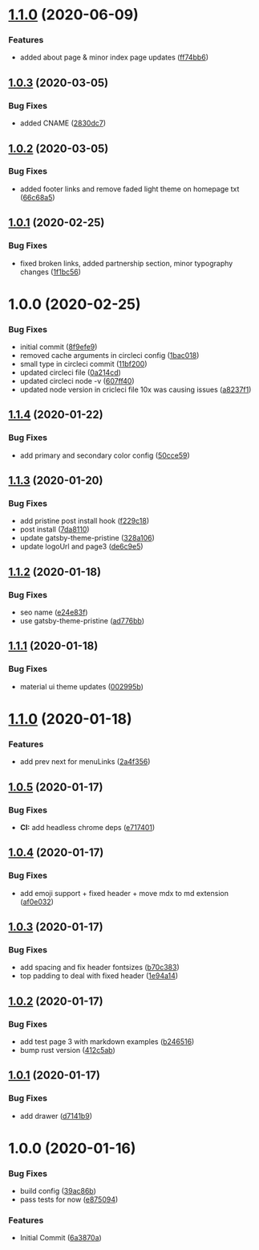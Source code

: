# [1.1.0](https://github.com/etclabscore/etccore-website/compare/1.0.3...1.1.0) (2020-06-09)


### Features

* added about page & minor index page updates ([ff74bb6](https://github.com/etclabscore/etccore-website/commit/ff74bb60fb7240c4016c83590c0906e10930286b))

## [1.0.3](https://github.com/etclabscore/etccore-website/compare/1.0.2...1.0.3) (2020-03-05)


### Bug Fixes

* added CNAME ([2830dc7](https://github.com/etclabscore/etccore-website/commit/2830dc7860619fb6b8e49112a62049675ed62d4c))

## [1.0.2](https://github.com/etclabscore/etccore-website/compare/1.0.1...1.0.2) (2020-03-05)


### Bug Fixes

* added footer links and remove faded light theme on homepage txt ([66c68a5](https://github.com/etclabscore/etccore-website/commit/66c68a55ac9aa8b4c8cbff0b42dfe0d048207981))

## [1.0.1](https://github.com/etclabscore/etccore-website/compare/1.0.0...1.0.1) (2020-02-25)


### Bug Fixes

* fixed broken links, added partnership section, minor typography changes ([1f1bc56](https://github.com/etclabscore/etccore-website/commit/1f1bc560301a38fe4937755525118fb0fd874a33))

# 1.0.0 (2020-02-25)


### Bug Fixes

* initial commit ([8f9efe9](https://github.com/etclabscore/etccore-website/commit/8f9efe9fa8918fe02763c2350399e9ff610f5e6a))
* removed cache arguments in circleci config ([1bac018](https://github.com/etclabscore/etccore-website/commit/1bac0187a8a13b567c47d2da36ce0db1b6a80299))
* small type in circleci commit ([11bf200](https://github.com/etclabscore/etccore-website/commit/11bf2005535f64efb91a0b74fa1f92a8dcde62cb))
* updated circleci file ([0a214cd](https://github.com/etclabscore/etccore-website/commit/0a214cd9e8a27ee8bcc85305e00cb9660911c45f))
* updated circleci node -v ([607ff40](https://github.com/etclabscore/etccore-website/commit/607ff40417d8295c5ec4e6f299eee60eabeb0122))
* updated node version in cricleci file 10x was causing issues ([a8237f1](https://github.com/etclabscore/etccore-website/commit/a8237f105134c9ee3cb4762e573455bf8591c76d))

## [1.1.4](https://github.com/etclabscore/pristine-typescript-gatsby-react-material-ui/compare/1.1.3...1.1.4) (2020-01-22)


### Bug Fixes

* add primary and secondary color config ([50cce59](https://github.com/etclabscore/pristine-typescript-gatsby-react-material-ui/commit/50cce598579e5ef660bc12da6ae7f047d169f749))

## [1.1.3](https://github.com/etclabscore/pristine-typescript-gatsby-react-material-ui/compare/1.1.2...1.1.3) (2020-01-20)


### Bug Fixes

* add pristine post install hook ([f229c18](https://github.com/etclabscore/pristine-typescript-gatsby-react-material-ui/commit/f229c18d1be8731caa9be54990f31efa86ce57f9))
* post install ([7da8110](https://github.com/etclabscore/pristine-typescript-gatsby-react-material-ui/commit/7da81104b64204120576d0839154e387210a9885))
* update gatsby-theme-pristine ([328a106](https://github.com/etclabscore/pristine-typescript-gatsby-react-material-ui/commit/328a106f9f393a05f4250825bdcb2074f8b2ca65))
* update logoUrl and page3 ([de6c9e5](https://github.com/etclabscore/pristine-typescript-gatsby-react-material-ui/commit/de6c9e598ced7a681c2387728b4e0ff24830677a))

## [1.1.2](https://github.com/etclabscore/pristine-typescript-gatsby-react-material-ui/compare/1.1.1...1.1.2) (2020-01-18)


### Bug Fixes

* seo name ([e24e83f](https://github.com/etclabscore/pristine-typescript-gatsby-react-material-ui/commit/e24e83f9c3321c27f5c0dfc37377727cbc8365c8))
* use gatsby-theme-pristine ([ad776bb](https://github.com/etclabscore/pristine-typescript-gatsby-react-material-ui/commit/ad776bb9f1672f76aeb1a1687da3228060fcee3e))

## [1.1.1](https://github.com/etclabscore/pristine-typescript-gatsby-react-material-ui/compare/1.1.0...1.1.1) (2020-01-18)


### Bug Fixes

* material ui theme updates ([002995b](https://github.com/etclabscore/pristine-typescript-gatsby-react-material-ui/commit/002995b924dc2ca3941d7791d3b71b531fa36fab))

# [1.1.0](https://github.com/etclabscore/pristine-typescript-gatsby-react-material-ui/compare/1.0.5...1.1.0) (2020-01-18)


### Features

* add prev next for menuLinks ([2a4f356](https://github.com/etclabscore/pristine-typescript-gatsby-react-material-ui/commit/2a4f3569731ba9beb55a4e154c95a7a3bf01cc24))

## [1.0.5](https://github.com/etclabscore/pristine-typescript-gatsby-react-material-ui/compare/1.0.4...1.0.5) (2020-01-17)


### Bug Fixes

* **CI:** add headless chrome deps ([e717401](https://github.com/etclabscore/pristine-typescript-gatsby-react-material-ui/commit/e71740118eaf3ec9d8d281b6416c8b36f76c48f6))

## [1.0.4](https://github.com/etclabscore/pristine-typescript-gatsby-react-material-ui/compare/1.0.3...1.0.4) (2020-01-17)


### Bug Fixes

* add emoji support + fixed header + move mdx to md extension ([af0e032](https://github.com/etclabscore/pristine-typescript-gatsby-react-material-ui/commit/af0e03202ecde087ce01bce282e0a5883875da9d))

## [1.0.3](https://github.com/etclabscore/pristine-typescript-gatsby-react-material-ui/compare/1.0.2...1.0.3) (2020-01-17)


### Bug Fixes

* add spacing and fix header fontsizes ([b70c383](https://github.com/etclabscore/pristine-typescript-gatsby-react-material-ui/commit/b70c3834fff98975cbd46a03c9e6d4af4bf97d82))
* top padding to deal with fixed header ([1e94a14](https://github.com/etclabscore/pristine-typescript-gatsby-react-material-ui/commit/1e94a144965d7faf66da4615d5d105ac3ecfdfa9))

## [1.0.2](https://github.com/etclabscore/pristine-typescript-gatsby-react-material-ui/compare/1.0.1...1.0.2) (2020-01-17)


### Bug Fixes

* add test page 3 with markdown examples ([b246516](https://github.com/etclabscore/pristine-typescript-gatsby-react-material-ui/commit/b24651690c7e055479e443eb13ed51b78f0a6129))
* bump rust version ([412c5ab](https://github.com/etclabscore/pristine-typescript-gatsby-react-material-ui/commit/412c5ab50083c764f9e482ee36c2ccae9ee3751b))

## [1.0.1](https://github.com/etclabscore/pristine-typescript-gatsby-react-material-ui/compare/1.0.0...1.0.1) (2020-01-17)


### Bug Fixes

* add drawer ([d7141b9](https://github.com/etclabscore/pristine-typescript-gatsby-react-material-ui/commit/d7141b9fd115e00cba12139feac3ab750ad816bd))

# 1.0.0 (2020-01-16)


### Bug Fixes

* build config ([39ac86b](https://github.com/etclabscore/pristine-typescript-gatsby-react-material-ui/commit/39ac86bcfc5475f7bb4e15b60b6d1ddf617b37a3))
* pass tests for now ([e875094](https://github.com/etclabscore/pristine-typescript-gatsby-react-material-ui/commit/e875094e14996d5b4f6822aea2884199f2926cb7))


### Features

* Initial Commit ([6a3870a](https://github.com/etclabscore/pristine-typescript-gatsby-react-material-ui/commit/6a3870aa91a9df11a3970e578b689975f4e41447))
